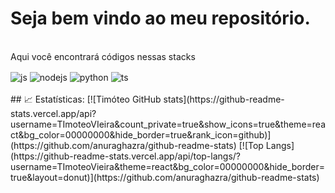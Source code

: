 # Seja bem vindo ao meu repositório.

<br/>Aqui você encontrará códigos nessas stacks

<div style="display: inline_block">
  <img align="center" alt="js" src="https://img.shields.io/badge/JavaScript-F7DF1E?style=for-the-badge&logo=javascript&logoColor=black" />
  <img align="center" alt="nodejs" src="https://img.shields.io/badge/Node.js-43853D?style=for-the-badge&logo=node.js&logoColor=white" />
  <img align="center" alt="python" src="https://img.shields.io/pypi/pyversions/badge?logo=python&logoColor=blue&style=for-the-badge" />
  <img align="center" alt="ts" src="https://img.shields.io/badge/TypeScript-007ACC?style=for-the-badge&logo=typescript&logoColor=white" />
<!--   <img align="center" alt="docker" src="https://img.shields.io/docker/automated/docker/compose?color=blue&label=DOCKER&logo=Docker&logoColor=blue&style=for-the-badge" /> -->
<!--   <img align="center" alt="react" src="https://img.shields.io/badge/React-20232A?style=for-the-badge&logo=react&logoColor=61DAFB" /> -->
</div>
<br/>
## 📈 Estatísticas:
[![Timóteo GitHub stats](https://github-readme-stats.vercel.app/api?username=TImoteoVIeira&count_private=true&show_icons=true&theme=react&bg_color=00000000&hide_border=true&rank_icon=github)](https://github.com/anuraghazra/github-readme-stats)
[![Top Langs](https://github-readme-stats.vercel.app/api/top-langs/?username=TImoteoVieira&theme=react&bg_color=00000000&hide_border=true&layout=donut)](https://github.com/anuraghazra/github-readme-stats)
<br/>
<!-- [![Top Langs](https://github-readme-stats.vercel.app/api/top-langs/?username=TImoteoVieira&layout=demo)](https://github.com/anuraghazra/github-readme-stats) -->
